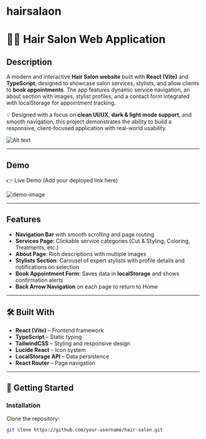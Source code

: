 # hairsalaon

# 💇‍♀ Hair Salon Web Application  

## Description  
A modern and interactive **Hair Salon website** built with **React (Vite)** and **TypeScript**, designed to showcase salon services, stylists, and allow clients to **book appointments**. The app features dynamic service navigation, an about section with images, stylist profiles, and a contact form integrated with localStorage for appointment tracking.  

💡 Designed with a focus on **clean UI/UX**, **dark & light mode support**, and smooth navigation, this project demonstrates the ability to build a responsive, client-focused application with real-world usability.  

![Alt text](https://sdmntprsouthcentralus.oaiusercontent.com/files/00000000-d768-61f7-a874-a8924c96b1d9/raw?se=2025-08-23T20%3A11%3A39Z&sp=r&sv=2024-08-04&sr=b&scid=ef4f59fe-453d-5638-aa3b-5bb98ad73faf&skoid=04233560-0ad7-493e-8bf0-1347c317d021&sktid=a48cca56-e6da-484e-a814-9c849652bcb3&skt=2025-08-23T12%3A32%3A29Z&ske=2025-08-24T12%3A32%3A29Z&sks=b&skv=2024-08-04&sig=yKsZAbdJWkXPLW8LLDm9eqUW9hbgsuVypZ4DqGXPvLY%3D)

---

## Demo  
👉 Live Demo (Add your deployed link here)  

![demo-image](demo.png)  

---

## Features  
- **Navigation Bar** with smooth scrolling and page routing  
- **Services Page**: Clickable service categories (Cut & Styling, Coloring, Treatments, etc.)  
- **About Page**: Rich descriptions with multiple images  
- **Stylists Section**: Carousel of expert stylists with profile details and notifications on selection  
- **Book Appointment Form**: Saves data in **localStorage** and shows confirmation alerts   
- **Back Arrow Navigation** on each page to return to Home  

---

## 🛠️ Built With  
- **React (Vite)** – Frontend framework  
- **TypeScript** – Static typing  
- **TailwindCSS** – Styling and responsive design  
- **Lucide React** – Icon system  
- **LocalStorage API** – Data persistence  
- **React Router** – Page navigation  

---

## 🚀 Getting Started  

### Installation  

Clone the repository:  
```bash
git clone https://github.com/your-username/hair-salon.git
